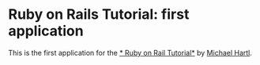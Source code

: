 # Ruby on Rails Tutorial: first application

This is the first application for the 
[* Ruby on Rail Tutorial*](http://railstutorial.org/)
by [Michael Hartl](http://michaelhartl.com/).